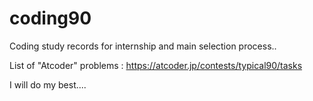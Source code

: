 # coding90

Coding study records for internship and main selection process..

List of "Atcoder" problems : https://atcoder.jp/contests/typical90/tasks

I will do my best....



